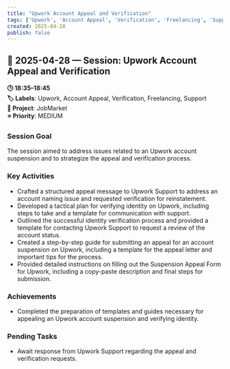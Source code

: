```yaml
---
title: "Upwork Account Appeal and Verification"
tags: ['Upwork', 'Account Appeal', 'Verification', 'Freelancing', 'Support']
created: 2025-04-28
publish: false
---
```


## 📅 2025-04-28 — Session: Upwork Account Appeal and Verification

**🕒 18:35–18:45**  
**🏷️ Labels**: Upwork, Account Appeal, Verification, Freelancing, Support  
**📂 Project**: JobMarket  
**⭐ Priority**: MEDIUM  


### Session Goal
The session aimed to address issues related to an Upwork account suspension and to strategize the appeal and verification process.

### Key Activities
- Crafted a structured appeal message to Upwork Support to address an account naming issue and requested verification for reinstatement.
- Developed a tactical plan for verifying identity on Upwork, including steps to take and a template for communication with support.
- Outlined the successful identity verification process and provided a template for contacting Upwork Support to request a review of the account status.
- Created a step-by-step guide for submitting an appeal for an account suspension on Upwork, including a template for the appeal letter and important tips for the process.
- Provided detailed instructions on filling out the Suspension Appeal Form for Upwork, including a copy-paste description and final steps for submission.

### Achievements
- Completed the preparation of templates and guides necessary for appealing an Upwork account suspension and verifying identity.

### Pending Tasks
- Await response from Upwork Support regarding the appeal and verification requests.
